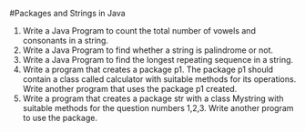 #Packages and Strings in Java
1. Write a Java Program to count the total number of vowels and consonants in a string.
2. Write a Java Program to find whether a string is palindrome or not.
3. Write a Java Program to find the longest repeating sequence in a string.
4. Write a program that creates a package p1. The package p1 should contain a class called calculator with suitable methods for its operations. Write another program that uses the package p1 created.
5. Write a program that creates a package str with a class Mystring with suitable methods for the question numbers 1,2,3. Write another program to use the package.